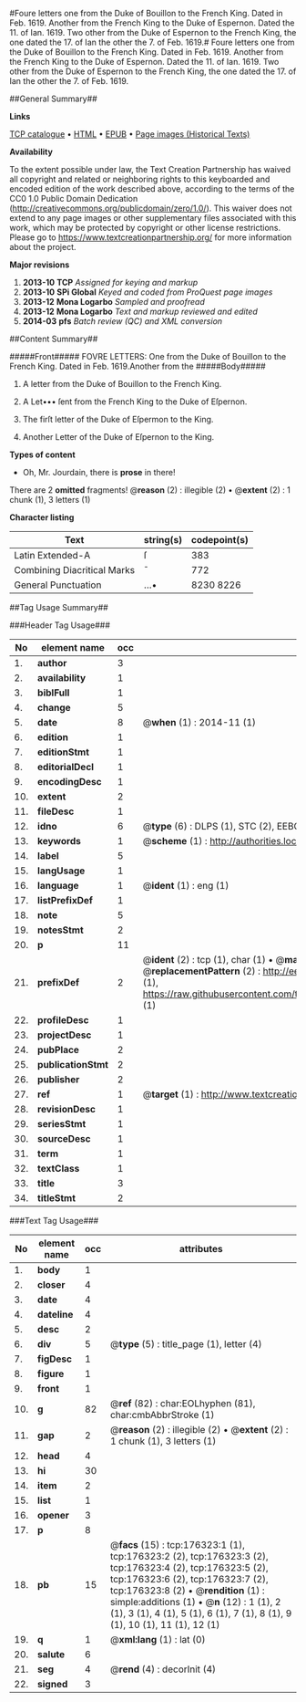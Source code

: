 #Foure letters one from the Duke of Bouillon to the French King. Dated in Feb. 1619. Another from the French King to the Duke of Espernon. Dated the 11. of Ian. 1619. Two other from the Duke of Espernon to the French King, the one dated the 17. of Ian the other the 7. of Feb. 1619.#
Foure letters one from the Duke of Bouillon to the French King. Dated in Feb. 1619. Another from the French King to the Duke of Espernon. Dated the 11. of Ian. 1619. Two other from the Duke of Espernon to the French King, the one dated the 17. of Ian the other the 7. of Feb. 1619.

##General Summary##

**Links**

[TCP catalogue](http://www.ota.ox.ac.uk/tcp/)  • 
[HTML](http://tei.it.ox.ac.uk/tcp/Texts-HTML/free/B14/B14451.html)  • 
[EPUB](http://tei.it.ox.ac.uk/tcp/Texts-EPUB/free/B14/B14451.epub) • 
[Page images (Historical Texts)](https://historicaltexts.jisc.ac.uk/eebo-99836106e)

**Availability**

To the extent possible under law, the Text Creation Partnership has waived all copyright and related or neighboring rights to this keyboarded and encoded edition of the work described above, according to the terms of the CC0 1.0 Public Domain Dedication (http://creativecommons.org/publicdomain/zero/1.0/). This waiver does not extend to any page images or other supplementary files associated with this work, which may be protected by copyright or other license restrictions. Please go to https://www.textcreationpartnership.org/ for more information about the project.

**Major revisions**

1. __2013-10__ __TCP__ *Assigned for keying and markup*
1. __2013-10__ __SPi Global__ *Keyed and coded from ProQuest page images*
1. __2013-12__ __Mona Logarbo__ *Sampled and proofread*
1. __2013-12__ __Mona Logarbo__ *Text and markup reviewed and edited*
1. __2014-03__ __pfs__ *Batch review (QC) and XML conversion*

##Content Summary##

#####Front#####
FOVRE LETTERS: One from the Duke of Bouillon to the French King. Dated in Feb. 1619.Another from the
#####Body#####

1. A letter from the Duke of Bouillon to the French King.

1. A Let••• ſent from the French King to the Duke of Eſpernon.

1. The firſt letter of the Duke of Eſpermon to the King.

1. Another Letter of the Duke of Eſpernon to the King.

**Types of content**

  * Oh, Mr. Jourdain, there is **prose** in there!

There are 2 **omitted** fragments! 
 @__reason__ (2) : illegible (2)  •  @__extent__ (2) : 1 chunk (1), 3 letters (1)

**Character listing**


|Text|string(s)|codepoint(s)|
|---|---|---|
|Latin Extended-A|ſ|383|
|Combining             Diacritical Marks|̄|772|
|General Punctuation|…•|8230 8226|

##Tag Usage Summary##

###Header Tag Usage###

|No|element name|occ|attributes|
|---|---|---|---|
|1.|__author__|3||
|2.|__availability__|1||
|3.|__biblFull__|1||
|4.|__change__|5||
|5.|__date__|8| @__when__ (1) : 2014-11 (1)|
|6.|__edition__|1||
|7.|__editionStmt__|1||
|8.|__editorialDecl__|1||
|9.|__encodingDesc__|1||
|10.|__extent__|2||
|11.|__fileDesc__|1||
|12.|__idno__|6| @__type__ (6) : DLPS (1), STC (2), EEBO-CITATION (1), PROQUEST (1), VID (1)|
|13.|__keywords__|1| @__scheme__ (1) : http://authorities.loc.gov/ (1)|
|14.|__label__|5||
|15.|__langUsage__|1||
|16.|__language__|1| @__ident__ (1) : eng (1)|
|17.|__listPrefixDef__|1||
|18.|__note__|5||
|19.|__notesStmt__|2||
|20.|__p__|11||
|21.|__prefixDef__|2| @__ident__ (2) : tcp (1), char (1)  •  @__matchPattern__ (2) : ([0-9\-]+):([0-9IVX]+) (1), (.+) (1)  •  @__replacementPattern__ (2) : http://eebo.chadwyck.com/downloadtiff?vid=$1&page=$2 (1), https://raw.githubusercontent.com/textcreationpartnership/Texts/master/tcpchars.xml#$1 (1)|
|22.|__profileDesc__|1||
|23.|__projectDesc__|1||
|24.|__pubPlace__|2||
|25.|__publicationStmt__|2||
|26.|__publisher__|2||
|27.|__ref__|1| @__target__ (1) : http://www.textcreationpartnership.org/docs/. (1)|
|28.|__revisionDesc__|1||
|29.|__seriesStmt__|1||
|30.|__sourceDesc__|1||
|31.|__term__|1||
|32.|__textClass__|1||
|33.|__title__|3||
|34.|__titleStmt__|2||


###Text Tag Usage###

|No|element name|occ|attributes|
|---|---|---|---|
|1.|__body__|1||
|2.|__closer__|4||
|3.|__date__|4||
|4.|__dateline__|4||
|5.|__desc__|2||
|6.|__div__|5| @__type__ (5) : title_page (1), letter (4)|
|7.|__figDesc__|1||
|8.|__figure__|1||
|9.|__front__|1||
|10.|__g__|82| @__ref__ (82) : char:EOLhyphen (81), char:cmbAbbrStroke (1)|
|11.|__gap__|2| @__reason__ (2) : illegible (2)  •  @__extent__ (2) : 1 chunk (1), 3 letters (1)|
|12.|__head__|4||
|13.|__hi__|30||
|14.|__item__|2||
|15.|__list__|1||
|16.|__opener__|3||
|17.|__p__|8||
|18.|__pb__|15| @__facs__ (15) : tcp:176323:1 (1), tcp:176323:2 (2), tcp:176323:3 (2), tcp:176323:4 (2), tcp:176323:5 (2), tcp:176323:6 (2), tcp:176323:7 (2), tcp:176323:8 (2)  •  @__rendition__ (1) : simple:additions (1)  •  @__n__ (12) : 1 (1), 2 (1), 3 (1), 4 (1), 5 (1), 6 (1), 7 (1), 8 (1), 9 (1), 10 (1), 11 (1), 12 (1)|
|19.|__q__|1| @__xml:lang__ (1) : lat (0)|
|20.|__salute__|6||
|21.|__seg__|4| @__rend__ (4) : decorInit (4)|
|22.|__signed__|3||
